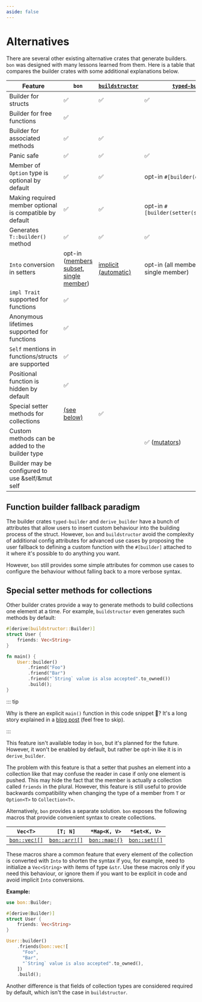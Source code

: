 ```yaml
---
aside: false
---
```


# Alternatives

There are several other existing alternative crates that generate builders. `bon` was designed with many lessons learned from them. Here is a table that compares the builder crates with some additional explanations below.

<!-- If you want to edit the table below make sure to reduce the font size in the editor or turn off word wrap to easier view the table -->

Feature                                                  | `bon`                                                        | [`buildstructor`]               | [`typed-builder`]                                                   | [`derive_builder`]
---------------------------------------------------------|--------------------------------------------------------------|---------------------------------|---------------------------------------------------------------------|-------------------
Builder for structs                                      | :white_check_mark:                                           | :white_check_mark:              | :white_check_mark:                                                  | :white_check_mark:
Builder for free functions                               | :white_check_mark:                                           |                                 |                                                                     |
Builder for associated methods                           | :white_check_mark:                                           | :white_check_mark:              |                                                                     |
Panic safe                                               | :white_check_mark:                                           | :white_check_mark:              | :white_check_mark:                                                  | `build()` returns a `Result`
Member of `Option` type is optional by default           | :white_check_mark:                                           | :white_check_mark:              | <span class="nobr">opt-in `#[builder(default)]`</span>              | <span class="nobr">opt-in `#[builder(default)]`</span>
Making required member optional is compatible by default | :white_check_mark:                                           | :white_check_mark:              | <span class="nobr">opt-in `#[builder(setter(strip_option))]`</span> | <span class="nobr">opt-in `#[builder(setter(strip_option))]`</span>
Generates `T::builder()` method                          | :white_check_mark:                                           | :white_check_mark:              | :white_check_mark:                                                  | only `Builder::default()`
`Into` conversion in setters                             | opt-in ([members subset][bon-on], [single member][bon-into]) | [implicit (automatic)][bs-into] | opt-in (all members + out-out, single member)                       | [opt-in (all members, single member)][db-into]
 `impl Trait` supported for functions                    | :white_check_mark:                                           |                                 |                                                                     |
Anonymous lifetimes supported for functions              | :white_check_mark:                                           |                                 |                                                                     |
`Self` mentions in functions/structs are supported       | :white_check_mark:                                           |                                 |                                                                     |
Positional function is hidden by default                 | :white_check_mark:                                           |                                 |                                                                     |
Special setter methods for collections                   | [(see below)][r1]                                            | :white_check_mark:              |                                                                     | :white_check_mark:
Custom methods can be added to the builder type          |                                                              |                                 | :white_check_mark: ([mutators])                                     | :white_check_mark:
Builder may be configured to use &self/&mut self         |                                                              |                                 |                                                                     | :white_check_mark:

## Function builder fallback paradigm

The builder crates `typed-builder` and `derive_builder` have a bunch of attributes that allow users to insert custom behaviour into the building process of the struct. However, `bon` and `buildstructor` avoid the complexity of additional config attributes for advanced use cases by proposing the user fallback to defining a custom function with the `#[builder]` attached to it where it's possible to do anything you want.

However, `bon` still provides some simple attributes for common use cases to configure the behaviour without falling back to a more verbose syntax.

## Special setter methods for collections

Other builder crates provide a way to generate methods to build collections one element at a time. For example, `buildstructor` even generates such methods by default:

```rust
#[derive(buildstructor::Builder)]
struct User {
    friends: Vec<String>
}

fn main() {
    User::builder()
        .friend("Foo")
        .friend("Bar")
        .friend("`String` value is also accepted".to_owned())
        .build();
}
```

::: tip

Why is there an explicit `main()` function in this code snippet 🤔? It's a long story explained in a [blog post](../blog/the-weird-of-function-local-types-in-rust) (feel free to skip).

:::

This feature isn't available today in `bon`, but it's planned for the future. However, it won't be enabled by default, but rather be opt-in like it is in `derive_builder`.

The problem with this feature is that a setter that pushes an element into a collection like that may confuse the reader in case if only one element is pushed. This may hide the fact that the member is actually a collection called `friends` in the plural. However, this feature is still useful to provide backwards compatibility when changing the type of a member from `T` or `Option<T>` to `Collection<T>`.

Alternatively, `bon` provides a separate solution. `bon` exposes the following macros that provide convenient syntax to create collections.

`Vec<T>`             | `[T; N]`             | `*Map<K, V>`         | `*Set<K, V>`
---------------------|----------------------|----------------------|---------------------
[`bon::vec![]`][vec] | [`bon::arr![]`][arr] | [`bon::map!{}`][map] | [`bon::set![]`][set]

These macros share a common feature that every element of the collection is converted with `Into` to shorten the syntax if you, for example, need to initialize a `Vec<String>` with items of type `&str`. Use these macros only if you need this behaviour, or ignore them if you want to be explicit in code and avoid implicit `Into` conversions.

**Example:**

```rust
use bon::Builder;

#[derive(Builder)]
struct User {
    friends: Vec<String>
}

User::builder()
    .friends(bon::vec![
      "Foo",
      "Bar",
      "`String` value is also accepted".to_owned(),
    ])
    .build();
```

Another difference is that fields of collection types are considered required by default, which isn't the case in `buildstructor`.

[`buildstructor`]: https://docs.rs/buildstructor/latest/buildstructor/
[`typed-builder`]: https://docs.rs/typed-builder/latest/typed_builder/
[`derive_builder`]: https://docs.rs/derive_builder/latest/derive_builder/
[vec]: https://docs.rs/bon/latest/bon/macro.vec.html
[arr]: https://docs.rs/bon/latest/bon/macro.arr.html
[map]: https://docs.rs/bon/latest/bon/macro.map.html
[set]: https://docs.rs/bon/latest/bon/macro.set.html
[mutators]: https://docs.rs/typed-builder/latest/typed_builder/derive.TypedBuilder.html#mutators
[bon-on]: ../reference/builder#on
[bon-into]: ../reference/builder#into
[bs-into]: https://docs.rs/buildstructor/latest/buildstructor/#into-field
[db-into]: https://docs.rs/derive_builder/latest/derive_builder/#generic-setters
[r1]: #special-setter-methods-for-collections
